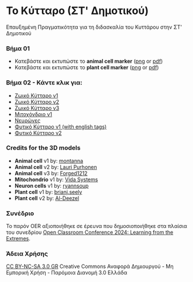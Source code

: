 # Το Κύτταρο (ΣΤ' Δημοτικού)
Επαυξημένη Πραγματικότητα για τη διδασκαλία του Κυττάρου στην ΣΤ' Δημοτικού

### Βήμα 01
* Κατεβάστε και εκτυπώστε το **animal cell marker** ([png](/assets/print/animal_cell.png) or [pdf](/assets/print/animal_cell.pdf))
* Κατεβάστε και εκτυπώστε το **plant cell marker** ([png](/assets/print/plant_cell.png) or [pdf](/assets/print/plant_cell.pdf))

### Βήμα 02 - Κάντε κλικ για:
* [Ζωικό Κύτταρο v1](/source/animal_cell01.html)
* [Ζωικό Κύτταρο v2](/source/animal_cell02.html)
* [Ζωικό Κύτταρο v3](/source/animal_cell03.html)
* [Μιτοχόνδριο v1](/source/mitochondria.html)
* [Νευρώνες](/source/neuron_cells.html)
* [Φυτικό Κύτταρο v1 (with english tags)](/source/plant_cell01.html)
* [Φυτικό Κύτταρο v2](/source/plant_cell02.html)

### Credits for the 3D models
* **Animal cell** v1 by: [montanna](https://sketchfab.com/3d-models/animal-cell-20-annotated-in-english-0d9f7f4257224975b2ef83a283709b2f)
* **Animal cell** v2 by: [Lauri Purhonen](https://sketchfab.com/3d-models/animal-cell-downloadable-ddc40bb0900544959f02d3ff83c32615)
* **Animal cell** v3 by: [Forged1212](https://sketchfab.com/3d-models/animal-cell-abaa9a651c834cdaa67072b32fb0024f)
* **Mitochondrio** v1 by: [Vida Systems](https://sketchfab.com/3d-models/mitochondria-cell-organelles-397631a85faa487ba1f1cc4fe5e1b7e3)
* **Neuron cells** v1 by: [ryannsoup](https://sketchfab.com/3d-models/neuronal-cell-environment-11fc6dbcc1594e9a806601bb7480f315)
* **Plant cell** v1 by: [brianj.seely](https://sketchfab.com/3d-models/plant-cell-caa4a71203254d979bb8f200a8f96eab)
* **Plant cell** v2 by: [Al-Deezel](https://sketchfab.com/Al-dezel)

### Συνέδριο
Το παρόν OER αξιοποιήθηκε σε έρευνα που δημοσιοποιήθηκε στα πλαίσια του συνεδρίου [Open Classroom Conference 2024: Learning from the Extremes](https://learningfromtheextremes.eu/conference-proceedings/).

### Άδεια Χρήσης
[CC BY-NC-SA 3.0 GR](https://creativecommons.org/licenses/by/3.0/deed.el) 
Creative Commons Αναφορά Δημιουργού - Μη Εμπορική Χρήση - Παρόμοια Διανομή 3.0 Ελλάδα
